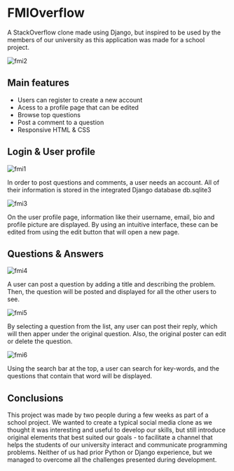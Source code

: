 # FMIOverflow
A StackOverflow clone made using Django, but inspired to be used by the members of our university as this application was made for a school project.


![fmi2](https://github.com/alexandra-burca/FMIOverflow/assets/127431550/15ad1ff8-b72f-4e56-971d-fd68bfc4b593)


## Main features
- Users can register to create a new account
- Acess to a profile page that can be edited
- Browse top questions
- Post a comment to a question
- Responsive HTML & CSS

## Login & User profile


![fmi1](https://github.com/alexandra-burca/FMIOverflow/assets/127431550/6d80a8ac-1889-4bad-9327-7d681c42ea3f)


In order to post questions and comments, a user needs an account. All of their information is stored in the integrated Django database db.sqlite3


![fmi3](https://github.com/alexandra-burca/FMIOverflow/assets/127431550/d41cd729-f44a-4a26-82bd-85bfbdfa6e21)


On the user profile page, information like their username, email, bio and profile picture are displayed. By using an intuitive interface, these can be edited from using the edit button that will open a new page.

## Questions & Answers


![fmi4](https://github.com/alexandra-burca/FMIOverflow/assets/127431550/c3f026b5-6512-48f1-8b92-20bde38d081f)


A user can post a question by adding a title and describing the problem. Then, the question will be posted and displayed for all the other users to see.


![fmi5](https://github.com/alexandra-burca/FMIOverflow/assets/127431550/6ab9c675-83df-4378-a891-f930d52fc75a)


By selecting a question from the list, any user can post their reply, which will then apper under the original question. Also, the original poster can edit or delete the question.


![fmi6](https://github.com/alexandra-burca/FMIOverflow/assets/127431550/b9801a92-3159-4c4e-9ba4-8dae69b51f4a)


Using the search bar at the top, a user can search for key-words, and the questions that contain that word will be displayed.

## Conclusions

This project was made by two people during a few weeks as part of a school project. We wanted to create a typical social media clone as we thought it was interesting and useful to develop our skills, but still introduce original elements that best suited our goals - to facilitate a channel that helps the students of our university interact and communicate programming problems. Neither of us had prior Python or Django experience, but we managed to overcome all the challenges presented during development.  

